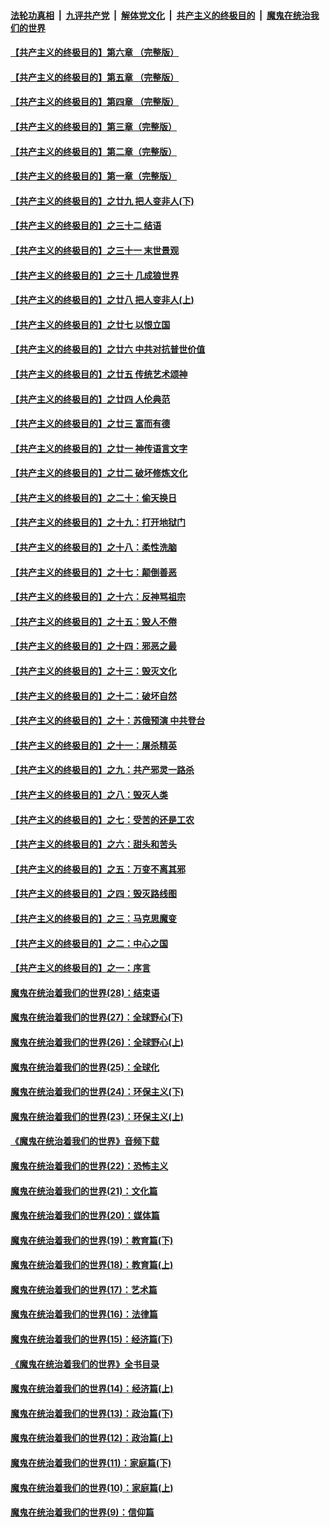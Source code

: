 ####  [法轮功真相](../../../../basic/blob/master/README.md?t=05011031) &nbsp;|&nbsp; [九评共产党](../../../../9ping.md/blob/master/README.md?t=05011031) &nbsp;|&nbsp; [解体党文化](../../../../jtdwh.md/blob/master/README.md?t=05011031)  &nbsp;|&nbsp; [共产主义的终极目的](../../../../gczydzjmd.md/blob/master/README.md?t=05011031) &nbsp;|&nbsp; [魔鬼在统治我们的世界](../../../../mgztzwmdsj.md/blob/master/README.md?t=05011031) 

#### [【共产主义的终极目的】第六章 （完整版）](../pages/nsc422/n11428913.md?t=05011031) 

#### [【共产主义的终极目的】第五章 （完整版）](../pages/nsc422/n11428912.md?t=05011031) 

#### [【共产主义的终极目的】第四章 （完整版）](../pages/nsc422/n11428907.md?t=05011031) 

#### [【共产主义的终极目的】第三章（完整版）](../pages/nsc422/n11428848.md?t=05011031) 

#### [【共产主义的终极目的】第二章（完整版）](../pages/nsc422/n11428831.md?t=05011031) 

#### [【共产主义的终极目的】第一章（完整版）](../pages/nsc422/n11417651.md?t=05011031) 

#### [【共产主义的终极目的】之廿九 把人变非人(下)](../pages/nsc422/n11344140.md?t=05011031) 

#### [【共产主义的终极目的】之三十二 结语](../pages/nsc422/n11360535.md?t=05011031) 

#### [【共产主义的终极目的】之三十一 末世景观](../pages/nsc422/n11351129.md?t=05011031) 

#### [【共产主义的终极目的】之三十 几成狼世界](../pages/nsc422/n11348280.md?t=05011031) 

#### [【共产主义的终极目的】之廿八 把人变非人(上)](../pages/nsc422/n11340492.md?t=05011031) 

#### [【共产主义的终极目的】之廿七 以恨立国](../pages/nsc422/n11336944.md?t=05011031) 

#### [【共产主义的终极目的】之廿六 中共对抗普世价值](../pages/nsc422/n11324785.md?t=05011031) 

#### [【共产主义的终极目的】之廿五 传统艺术颂神](../pages/nsc422/n11296396.md?t=05011031) 

#### [【共产主义的终极目的】之廿四 人伦典范](../pages/nsc422/n11296397.md?t=05011031) 

#### [【共产主义的终极目的】之廿三 富而有德](../pages/nsc422/n11283598.md?t=05011031) 

#### [【共产主义的终极目的】之廿一 神传语言文字](../pages/nsc422/n11263265.md?t=05011031) 

#### [【共产主义的终极目的】之廿二 破坏修炼文化](../pages/nsc422/n11245728.md?t=05011031) 

#### [【共产主义的终极目的】之二十：偷天换日](../pages/nsc422/n11238846.md?t=05011031) 

#### [【共产主义的终极目的】之十九：打开地狱门](../pages/nsc422/n11206376.md?t=05011031) 

#### [【共产主义的终极目的】之十八：柔性洗脑](../pages/nsc422/n11199994.md?t=05011031) 

#### [【共产主义的终极目的】之十七：颠倒善恶](../pages/nsc422/n11179782.md?t=05011031) 

#### [【共产主义的终极目的】之十六：反神骂祖宗](../pages/nsc422/n11166798.md?t=05011031) 

#### [【共产主义的终极目的】之十五：毁人不倦](../pages/nsc422/n11166792.md?t=05011031) 

#### [【共产主义的终极目的】之十四：邪恶之最](../pages/nsc422/n11150249.md?t=05011031) 

#### [【共产主义的终极目的】之十三：毁灭文化](../pages/nsc422/n11135227.md?t=05011031) 

#### [【共产主义的终极目的】之十二：破坏自然](../pages/nsc422/n11135214.md?t=05011031) 

#### [【共产主义的终极目的】之十：苏俄预演 中共登台](../pages/nsc422/n11118424.md?t=05011031) 

#### [【共产主义的终极目的】之十一：屠杀精英](../pages/nsc422/n11118442.md?t=05011031) 

#### [【共产主义的终极目的】之九：共产邪灵一路杀](../pages/nsc422/n11114139.md?t=05011031) 

#### [【共产主义的终极目的】之八：毁灭人类](../pages/nsc422/n11108503.md?t=05011031) 

#### [【共产主义的终极目的】之七：受苦的还是工农](../pages/nsc422/n11101809.md?t=05011031) 

#### [【共产主义的终极目的】之六：甜头和苦头](../pages/nsc422/n11096971.md?t=05011031) 

#### [【共产主义的终极目的】之五：万变不离其邪](../pages/nsc422/n11091285.md?t=05011031) 

#### [【共产主义的终极目的】之四：毁灭路线图](../pages/nsc422/n11086284.md?t=05011031) 

#### [【共产主义的终极目的】之三：马克思魔变](../pages/nsc422/n11061941.md?t=05011031) 

#### [【共产主义的终极目的】之二：中心之国](../pages/nsc422/n11047728.md?t=05011031) 

#### [【共产主义的终极目的】之一：序言](../pages/nsc422/n11086077.md?t=05011031) 

#### [魔鬼在统治着我们的世界(28)：结束语](../pages/nsc422/n10936246.md?t=05011031) 

#### [魔鬼在统治着我们的世界(27)：全球野心(下)](../pages/nsc422/n10928319.md?t=05011031) 

#### [魔鬼在统治着我们的世界(26)：全球野心(上)](../pages/nsc422/n10900318.md?t=05011031) 

#### [魔鬼在统治着我们的世界(25)：全球化](../pages/nsc422/n10788205.md?t=05011031) 

#### [魔鬼在统治着我们的世界(24)：环保主义(下)](../pages/nsc422/n10695307.md?t=05011031) 

#### [魔鬼在统治着我们的世界(23)：环保主义(上)](../pages/nsc422/n10688613.md?t=05011031) 

#### [《魔鬼在统治着我们的世界》音频下载](../pages/nsc422/n10635553.md?t=05011031) 

#### [魔鬼在统治着我们的世界(22)：恐怖主义](../pages/nsc422/n10614727.md?t=05011031) 

#### [魔鬼在统治着我们的世界(21)：文化篇](../pages/nsc422/n10597706.md?t=05011031) 

#### [魔鬼在统治着我们的世界(20)：媒体篇](../pages/nsc422/n10586579.md?t=05011031) 

#### [魔鬼在统治着我们的世界(19)：教育篇(下)](../pages/nsc422/n10564808.md?t=05011031) 

#### [魔鬼在统治着我们的世界(18)：教育篇(上)](../pages/nsc422/n10526970.md?t=05011031) 

#### [魔鬼在统治着我们的世界(17)：艺术篇](../pages/nsc422/n10499093.md?t=05011031) 

#### [魔鬼在统治着我们的世界(16)：法律篇](../pages/nsc422/n10485969.md?t=05011031) 

#### [魔鬼在统治着我们的世界(15)：经济篇(下)](../pages/nsc422/n10469975.md?t=05011031) 

#### [《魔鬼在统治着我们的世界》全书目录](../pages/nsc422/n10464261.md?t=05011031) 

#### [魔鬼在统治着我们的世界(14)：经济篇(上)](../pages/nsc422/n10457370.md?t=05011031) 

#### [魔鬼在统治着我们的世界(13)：政治篇(下)](../pages/nsc422/n10448270.md?t=05011031) 

#### [魔鬼在统治着我们的世界(12)：政治篇(上)](../pages/nsc422/n10444576.md?t=05011031) 

#### [魔鬼在统治着我们的世界(11)：家庭篇(下)](../pages/nsc422/n10440961.md?t=05011031) 

#### [魔鬼在统治着我们的世界(10)：家庭篇(上)](../pages/nsc422/n10435448.md?t=05011031) 

#### [魔鬼在统治着我们的世界(9)：信仰篇](../pages/nsc422/n10432159.md?t=05011031) 

